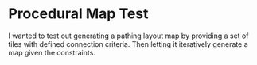 # Procedural Map Test

I wanted to test out generating a pathing layout map by providing a set of tiles with defined connection criteria. Then letting it iteratively generate a map given the constraints.

